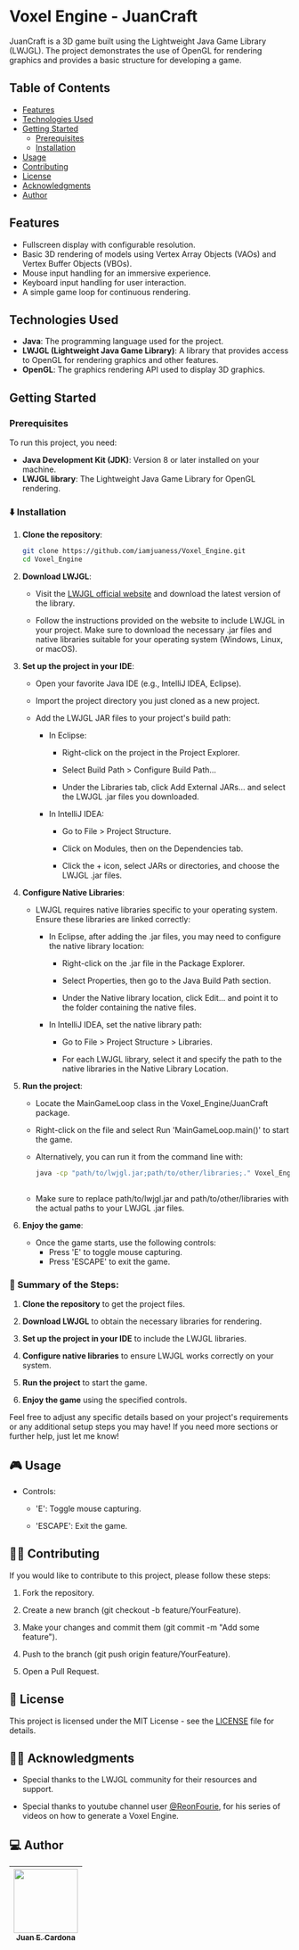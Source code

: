 # Voxel Engine - JuanCraft

JuanCraft is a 3D game built using the Lightweight Java Game Library (LWJGL). The project demonstrates the use of OpenGL for rendering graphics and provides a basic structure for developing a game.

## Table of Contents
- [Features](#features)
- [Technologies Used](#technologies-used)
- [Getting Started](#getting-started)
  - [Prerequisites](#prerequisites)
  - [Installation](#%EF%B8%8F-installation)
- [Usage](#-usage)
- [Contributing](#-contributing)
- [License](#-license)
- [Acknowledgments](#-acknowledgments)
- [Author](#-author)

## Features
- Fullscreen display with configurable resolution.
- Basic 3D rendering of models using Vertex Array Objects (VAOs) and Vertex Buffer Objects (VBOs).
- Mouse input handling for an immersive experience.
- Keyboard input handling for user interaction.
- A simple game loop for continuous rendering.

## Technologies Used
- **Java**: The programming language used for the project.
- **LWJGL (Lightweight Java Game Library)**: A library that provides access to OpenGL for rendering graphics and other features.
- **OpenGL**: The graphics rendering API used to display 3D graphics.

##  Getting Started

### Prerequisites
To run this project, you need:
- **Java Development Kit (JDK)**: Version 8 or later installed on your machine.
- **LWJGL library**: The Lightweight Java Game Library for OpenGL rendering.

### ⬇️ Installation

1. **Clone the repository**:
   ```bash
   git clone https://github.com/iamjuaness/Voxel_Engine.git
   cd Voxel_Engine
   
2. **Download LWJGL**:
   
   - Visit the [LWJGL official website](https://www.lwjgl.org/) and download the latest version of the library.
     
   - Follow the instructions provided on the website to include LWJGL in your project. Make sure to download the necessary .jar files and native libraries suitable for your operating system (Windows, Linux, or macOS).
     
3. **Set up the project in your IDE**:
   
    - Open your favorite Java IDE (e.g., IntelliJ IDEA, Eclipse).
      
    - Import the project directory you just cloned as a new project.
      
    - Add the LWJGL JAR files to your project's build path:
      
      - In Eclipse:
        
         - Right-click on the project in the Project Explorer.
           
         - Select Build Path > Configure Build Path...
           
         - Under the Libraries tab, click Add External JARs... and select the LWJGL .jar files you downloaded.
           
      - In IntelliJ IDEA:
     
        - Go to File > Project Structure.
          
        - Click on Modules, then on the Dependencies tab.
          
        - Click the + icon, select JARs or directories, and choose the LWJGL .jar files.

  4. **Configure Native Libraries**:
     
      - LWJGL requires native libraries specific to your operating system. Ensure these libraries are linked correctly:
        
        - In Eclipse, after adding the .jar files, you may need to configure the native library location:
          
          - Right-click on the .jar file in the Package Explorer.
            
          - Select Properties, then go to the Java Build Path section.
            
          - Under the Native library location, click Edit... and point it to the folder containing the native files.
            
        - In IntelliJ IDEA, set the native library path:
          
          - Go to File > Project Structure > Libraries.
            
          - For each LWJGL library, select it and specify the path to the native libraries in the Native Library Location.
         
  5. **Run the project**:
     
      - Locate the MainGameLoop class in the Voxel_Engine/JuanCraft package.
        
      - Right-click on the file and select Run 'MainGameLoop.main()' to start the game.
        
      - Alternatively, you can run it from the command line with:
        
        ```bash
        java -cp "path/to/lwjgl.jar;path/to/other/libraries;." Voxel_Engine.JuanCraft.MainGameLoop
    
      - Make sure to replace path/to/lwjgl.jar and path/to/other/libraries with the actual paths to your LWJGL .jar files.
  6. **Enjoy the game**:

      - Once the game starts, use the following controls:
        - Press 'E' to toggle mouse capturing.
        - Press 'ESCAPE' to exit the game.
       

### 📄 Summary of the Steps:
1. **Clone the repository** to get the project files.
   
2. **Download LWJGL** to obtain the necessary libraries for rendering.
   
3. **Set up the project in your IDE** to include the LWJGL libraries.
   
4. **Configure native libraries** to ensure LWJGL works correctly on your system.
   
5. **Run the project** to start the game.
    
6. **Enjoy the game** using the specified controls.

Feel free to adjust any specific details based on your project's requirements or any additional setup steps you may have! If you need more sections or further help, just let me know!


 ## 🎮 Usage
  - Controls:
          
    - 'E': Toggle mouse capturing.
            
    - 'ESCAPE': Exit the game.

## ✍🏻 Contributing
If you would like to contribute to this project, please follow these steps:

1. Fork the repository.
   
2. Create a new branch (git checkout -b feature/YourFeature).
   
3. Make your changes and commit them (git commit -m "Add some feature").
   
4. Push to the branch (git push origin feature/YourFeature).

5. Open a Pull Request.

## 📃 License
This project is licensed under the MIT License - see the [LICENSE](https://github.com/iamjuaness/Voxel_Engine/blob/master/LICENSE) file for details.

## 👏🏻 Acknowledgments
- Special thanks to the LWJGL community for their resources and support.
  
- Special thanks to youtube channel user [@ReonFourie](https://www.youtube.com/@ReonFourie), for his series of videos on how to generate a Voxel Engine.

## 💻 Author

| [<img src="https://avatars.githubusercontent.com/u/104481229?v=4" width=115><br><sub>Juan E. Cardona</sub>](https://github.com/iamjuaness)
| :---: |
